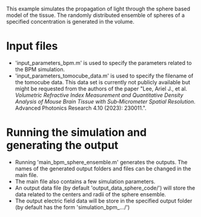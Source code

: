 This example simulates the propagation of light through the sphere based
model of the tissue. The randomly distributed ensemble of spheres of a specified concentration is generated in the volume.

# Input files
 - 'input_parameters_bpm.m' is used to specify the parameters related to the BPM simulation. 
 - 'input_parameters_tomocube_data.m' is used to specify the filename of the tomocube data. This data set is currently not publicly available but might be requested from the authors of the paper "Lee, Ariel J., et al.  *Volumetric Refractive Index Measurement and Quantitative Density Analysis of Mouse Brain Tissue with Sub‐Micrometer Spatial Resolution*. Advanced Photonics Research 4.10 (2023): 230011.". 

# Running the simulation and generating the output
- Running 'main_bpm_sphere_ensemble.m' generates the outputs. The names of the generated output folders and files can be changed in the main file.
- The main file also contains a few simulation parameters.
- An output data file (by default 'output_data_sphere_code/') will store the data related to the centers and radii of the sphere ensemble.
- The output electric field data will be store in the specified output folder (by default has the form 'simulation_bpm_.../')
